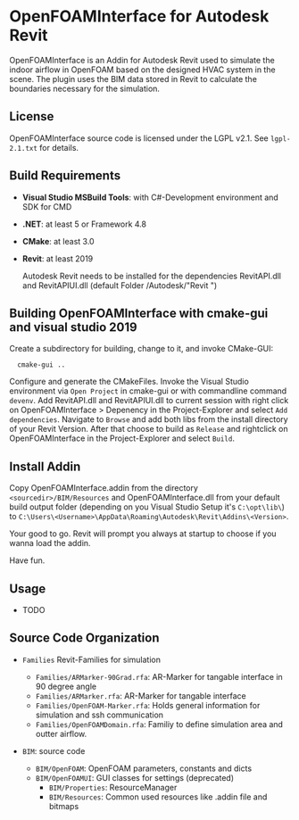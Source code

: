 OpenFOAMInterface for Autodesk Revit
=====================================================

OpenFOAMInterface is an Addin for Autodesk Revit used to simulate the indoor airflow in OpenFOAM based on the designed HVAC system in the scene. 
The plugin uses the BIM data stored in Revit to calculate the boundaries necessary for the simulation.

License
-------

OpenFOAMInterface source code is licensed under the LGPL v2.1. See `lgpl-2.1.txt` for
details.

Build Requirements
------------------

- **Visual Studio MSBuild Tools**:
  with C#-Development environment and SDK for CMD

- **.NET**:
  at least 5 or Framework 4.8
  
- **CMake**:
  at least 3.0

- **Revit**:
  at least 2019

  Autodesk Revit needs to be installed for the dependencies RevitAPI.dll and RevitAPIUI.dll (default Folder <Program Files>/Autodesk/"Revit <version>")

Building OpenFOAMInterface with cmake-gui and visual studio 2019
----------------------------------------------------------------

Create a subdirectory for building, change to it, and invoke CMake-GUI:

      cmake-gui ..
	  
Configure and generate the CMakeFiles. Invoke the Visual Studio environment via `Open Project` in cmake-gui or with commandline command `devenv`.
Add RevitAPI.dll and RevitAPIUI.dll to current session with right click on OpenFOAMInterface > Depenency in the Project-Explorer and select `Add dependencies`.
Navigate to `Browse` and add both libs from the install directory of your Revit Version. After that choose to build as `Release` and rightclick on OpenFOAMInterface in the Project-Explorer and select `Build`.

Install Addin
-------------

Copy OpenFOAMInterface.addin from the directory `<sourcedir>/BIM/Resources` and OpenFOAMInterface.dll from your default build output folder (depending on you Visual Studio Setup it's `C:\opt\lib\`) to `C:\Users\<Username>\AppData\Roaming\Autodesk\Revit\Addins\<Version>`.

Your good to go. Revit will prompt you always at startup to choose if you wanna load the addin.

Have fun.

Usage
-----

- TODO

Source Code Organization
------------------------

- `Families`
  Revit-Families for simulation

    - `Families/ARMarker-90Grad.rfa`: AR-Marker for tangable interface in 90 degree angle
    - `Families/ARMarker.rfa`: AR-Marker for tangable interface
    - `Families/OpenFOAM-Marker.rfa`: Holds general information for simulation and ssh communication
    - `Families/OpenFOAMDomain.rfa`: Familiy to define simulation area and outter airflow.

- `BIM`:
  source code

    - `BIM/OpenFOAM`: OpenFOAM parameters, constants and dicts
    - `BIM/OpenFOAMUI`: GUI classes for settings (deprecated)
	  - `BIM/Properties`: ResourceManager
	  - `BIM/Resources`: Common used resources like .addin file and bitmaps